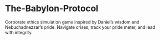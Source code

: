 # The-Babylon-Protocol
Corporate ethics simulation game inspired by Daniel’s wisdom and Nebuchadnezzar’s pride. Navigate crises, track your pride meter, and lead with integrity.
